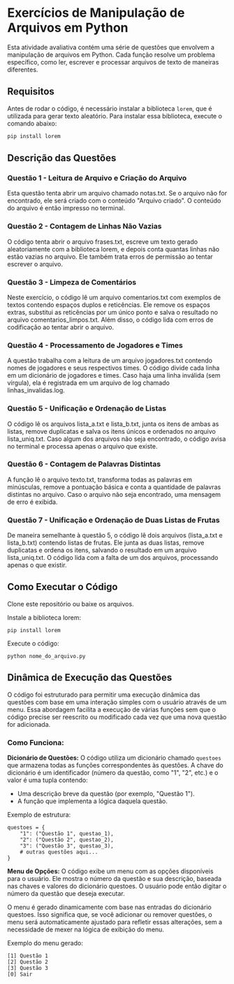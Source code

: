 # Exercícios de Manipulação de Arquivos em Python

Esta atividade avaliativa contém uma série de questões que envolvem a manipulação de arquivos em Python. Cada função resolve um problema específico, como ler, escrever e processar arquivos de texto de maneiras diferentes. 

## Requisitos

Antes de rodar o código, é necessário instalar a biblioteca `lorem`, que é utilizada para gerar texto aleatório. Para instalar essa biblioteca, execute o comando abaixo:

```bash
pip install lorem
```

## Descrição das Questões

### Questão 1 - Leitura de Arquivo e Criação do Arquivo

Esta questão tenta abrir um arquivo chamado notas.txt. Se o arquivo não for encontrado, ele será criado com o conteúdo "Arquivo criado". O conteúdo do arquivo é então impresso no terminal.

### Questão 2 - Contagem de Linhas Não Vazias

O código tenta abrir o arquivo frases.txt, escreve um texto gerado aleatoriamente com a biblioteca lorem, e depois conta quantas linhas não estão vazias no arquivo. Ele também trata erros de permissão ao tentar escrever o arquivo.

### Questão 3 - Limpeza de Comentários

Neste exercício, o código lê um arquivo comentarios.txt com exemplos de textos contendo espaços duplos e reticências. Ele remove os espaços extras, substitui as reticências por um único ponto e salva o resultado no arquivo comentarios_limpos.txt. Além disso, o código lida com erros de codificação ao tentar abrir o arquivo.

### Questão 4 - Processamento de Jogadores e Times

A questão trabalha com a leitura de um arquivo jogadores.txt contendo nomes de jogadores e seus respectivos times. O código divide cada linha em um dicionário de jogadores e times. Caso haja uma linha inválida (sem vírgula), ela é registrada em um arquivo de log chamado linhas_invalidas.log.

### Questão 5 - Unificação e Ordenação de Listas

O código lê os arquivos lista_a.txt e lista_b.txt, junta os itens de ambas as listas, remove duplicatas e salva os itens únicos e ordenados no arquivo lista_uniq.txt. Caso algum dos arquivos não seja encontrado, o código avisa no terminal e processa apenas o arquivo que existe.

### Questão 6 - Contagem de Palavras Distintas

A função lê o arquivo texto.txt, transforma todas as palavras em minúsculas, remove a pontuação básica e conta a quantidade de palavras distintas no arquivo. Caso o arquivo não seja encontrado, uma mensagem de erro é exibida.

### Questão 7 - Unificação e Ordenação de Duas Listas de Frutas

De maneira semelhante à questão 5, o código lê dois arquivos (lista_a.txt e lista_b.txt) contendo listas de frutas. Ele junta as duas listas, remove duplicatas e ordena os itens, salvando o resultado em um arquivo lista_uniq.txt. O código lida com a falta de um dos arquivos, processando apenas o que existir.

## Como Executar o Código

Clone este repositório ou baixe os arquivos.

Instale a biblioteca lorem:

```
pip install lorem
```

Execute o código:

```
python nome_do_arquivo.py
```


## Dinâmica de Execução das Questões

O código foi estruturado para permitir uma execução dinâmica das questões com base em uma interação simples com o usuário através de um menu. Essa abordagem facilita a execução de várias funções sem que o código precise ser reescrito ou modificado cada vez que uma nova questão for adicionada.

### Como Funciona:

 **Dicionário de Questões:**
   O código utiliza um dicionário chamado `questoes` que armazena todas as funções correspondentes às questões. A chave do dicionário é um identificador (número da questão, como "1", "2", etc.) e o valor é uma tupla contendo:
   - Uma descrição breve da questão (por exemplo, "Questão 1").
   - A função que implementa a lógica daquela questão.

   Exemplo de estrutura:

   ```
   questoes = {
       "1": ("Questão 1", questao_1),
       "2": ("Questão 2", questao_2),
       "3": ("Questão 3", questao_3),
       # outras questões aqui...
   }
  ```

**Menu de Opções:**
O código exibe um menu com as opções disponíveis para o usuário. Ele mostra o número da questão e sua descrição, baseada nas chaves e valores do dicionário questoes. O usuário pode então digitar o número da questão que deseja executar.

O menu é gerado dinamicamente com base nas entradas do dicionário questoes. Isso significa que, se você adicionar ou remover questões, o menu será automaticamente ajustado para refletir essas alterações, sem a necessidade de mexer na lógica de exibição do menu.

Exemplo do menu gerado:
```
[1] Questão 1
[2] Questão 2
[3] Questão 3
[0] Sair
```
